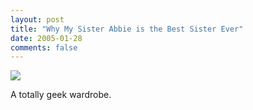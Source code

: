 ```yaml
---
layout: post
title: "Why My Sister Abbie is the Best Sister Ever"
date: 2005-01-28
comments: false
---
```

![](http://matthew.loar.name/blog/uploads/wardrobe.jpg)



A totally geek wardrobe.
